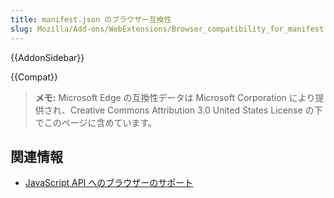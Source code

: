 ```yaml
---
title: manifest.json のブラウザー互換性
slug: Mozilla/Add-ons/WebExtensions/Browser_compatibility_for_manifest.json
---
```


{{AddonSidebar}}

{{Compat}}

> **メモ:** Microsoft Edge の互換性データは Microsoft Corporation により提供され、Creative Commons Attribution 3.0 United States License の下でこのページに含めています。

## 関連情報

- [JavaScript API へのブラウザーのサポート](/ja/docs/Mozilla/Add-ons/WebExtensions/Browser_support_for_JavaScript_APIs)
